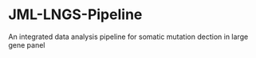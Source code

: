 # JML-LNGS-Pipeline
An integrated data analysis pipeline for somatic mutation dection in large gene panel
